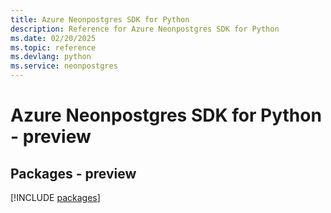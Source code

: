```yaml
---
title: Azure Neonpostgres SDK for Python
description: Reference for Azure Neonpostgres SDK for Python
ms.date: 02/20/2025
ms.topic: reference
ms.devlang: python
ms.service: neonpostgres
---
```

# Azure Neonpostgres SDK for Python - preview
## Packages - preview
[!INCLUDE [packages](neonpostgres-index.md)]
